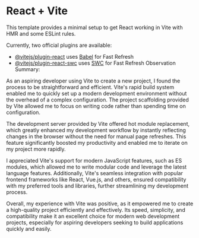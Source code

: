 # React + Vite

This template provides a minimal setup to get React working in Vite with HMR and some ESLint rules.

Currently, two official plugins are available:

- [@vitejs/plugin-react](https://github.com/vitejs/vite-plugin-react/blob/main/packages/plugin-react/README.md) uses [Babel](https://babeljs.io/) for Fast Refresh
- [@vitejs/plugin-react-swc](https://github.com/vitejs/vite-plugin-react-swc) uses [SWC](https://swc.rs/) for Fast Refresh
Observation Summary:

As an aspiring developer using Vite to create a new project, I found the process to be straightforward and efficient. Vite's rapid build system enabled me to quickly set up a modern development environment without the overhead of a complex configuration. The project scaffolding provided by Vite allowed me to focus on writing code rather than spending time on configuration.

The development server provided by Vite offered hot module replacement, which greatly enhanced my development workflow by instantly reflecting changes in the browser without the need for manual page refreshes. This feature significantly boosted my productivity and enabled me to iterate on my project more rapidly.

I appreciated Vite's support for modern JavaScript features, such as ES modules, which allowed me to write modular code and leverage the latest language features. Additionally, Vite's seamless integration with popular frontend frameworks like React, Vue.js, and others, ensured compatibility with my preferred tools and libraries, further streamlining my development process.

Overall, my experience with Vite was positive, as it empowered me to create a high-quality project efficiently and effectively. Its speed, simplicity, and compatibility make it an excellent choice for modern web development projects, especially for aspiring developers seeking to build applications quickly and easily.